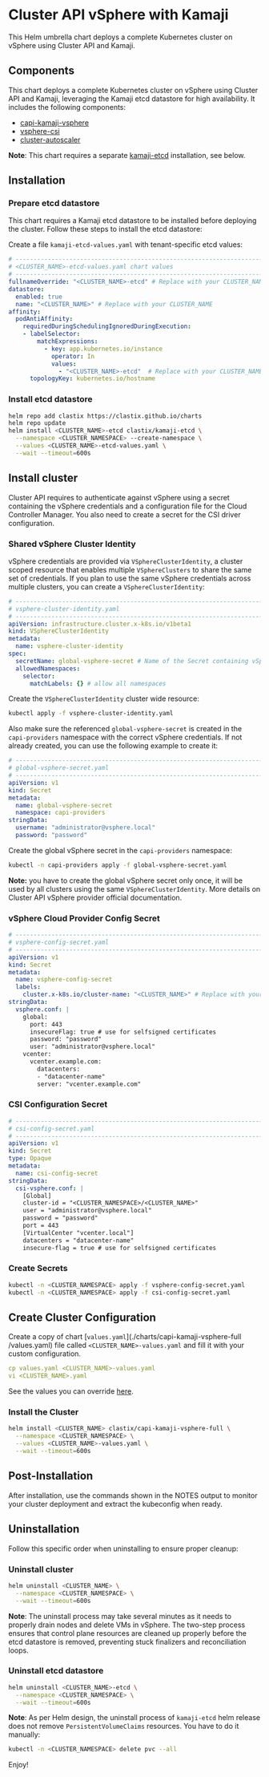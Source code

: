 # Cluster API vSphere with Kamaji

This Helm umbrella chart deploys a complete Kubernetes cluster on vSphere using Cluster API and Kamaji.

## Components
This chart deploys a complete Kubernetes cluster on vSphere using Cluster API and Kamaji, leveraging the Kamaji etcd datastore for high availability. It includes the following components:

- [capi-kamaji-vsphere](https://github.com/clastix/charts/tree/main/charts/capi-kamaji-vsphere)
- [vsphere-csi](https://github.com/clastix/charts/tree/main/charts/vsphere-csi)
- [cluster-autoscaler](https://github.com/kubernetes/autoscaler/tree/master/charts/cluster-autoscaler)

**Note**: This chart requires a separate [kamaji-etcd](https://github.com/clastix/charts/tree/main/charts/kamaji-etcd) installation, see below.

## Installation

### Prepare etcd datastore
This chart requires a Kamaji etcd datastore to be installed before deploying the cluster. Follow these steps to install the etcd datastore:

Create a file `kamaji-etcd-values.yaml` with tenant-specific etcd values:

```yaml
# -----------------------------------------------------------------------------
# <CLUSTER_NAME>-etcd-values.yaml chart values
# -----------------------------------------------------------------------------
fullnameOverride: "<CLUSTER_NAME>-etcd" # Replace with your CLUSTER_NAME
datastore:
  enabled: true
  name: "<CLUSTER_NAME>" # Replace with your CLUSTER_NAME
affinity:
  podAntiAffinity:
    requiredDuringSchedulingIgnoredDuringExecution:
    - labelSelector:
        matchExpressions:
          - key: app.kubernetes.io/instance
            operator: In
            values:
              - "<CLUSTER_NAME>-etcd"  # Replace with your CLUSTER_NAME
      topologyKey: kubernetes.io/hostname
```

### Install etcd datastore

```bash
helm repo add clastix https://clastix.github.io/charts
helm repo update
helm install <CLUSTER_NAME>-etcd clastix/kamaji-etcd \
  --namespace <CLUSTER_NAMESPACE> --create-namespace \
  --values <CLUSTER_NAME>-etcd-values.yaml \
  --wait --timeout=600s
```

## Install cluster

Cluster API requires to authenticate against vSphere using a secret containing the vSphere credentials and a configuration file for the Cloud Controller Manager. You also need to create a secret for the CSI driver configuration.

### Shared vSphere Cluster Identity
vSphere credentials are provided via `VSphereClusterIdentity`, a cluster scoped resource that enables multiple `VSphereClusters` to share the same set of credentials. If you plan to use the same vSphere credentials across multiple clusters, you can create a `VSphereClusterIdentity`:

```yaml
# -----------------------------------------------------------------------------
# vsphere-cluster-identity.yaml
# -----------------------------------------------------------------------------
apiVersion: infrastructure.cluster.x-k8s.io/v1beta1
kind: VSphereClusterIdentity
metadata:
  name: vsphere-cluster-identity
spec:
  secretName: global-vsphere-secret # Name of the Secret containing vSphere credentials
  allowedNamespaces:
    selector:
      matchLabels: {} # allow all namespaces
```

Create the `VSphereClusterIdentity` cluster wide resource:

```bash
kubectl apply -f vsphere-cluster-identity.yaml
```

Also make sure the referenced `global-vsphere-secret` is created in the `capi-providers` namespace with the correct vSphere credentials. If not already created, you can use the following example to create it:

```yaml
# -----------------------------------------------------------------------------
# global-vsphere-secret.yaml 
# -----------------------------------------------------------------------------
apiVersion: v1
kind: Secret
metadata:
  name: global-vsphere-secret
  namespace: capi-providers
stringData:
  username: "administrator@vsphere.local"
  password: "password"
```

Create the global vSphere secret in the `capi-providers` namespace:

```bash
kubectl -n capi-providers apply -f global-vsphere-secret.yaml
```

**Note:** you have to create the global vSphere secret only once, it will be used by all clusters using the same `VSphereClusterIdentity`. More details on Cluster API vSphere provider official documentation.


### vSphere Cloud Provider Config Secret

```yaml
# -----------------------------------------------------------------------------
# vsphere-config-secret.yaml 
# -----------------------------------------------------------------------------
apiVersion: v1
kind: Secret
metadata:
  name: vsphere-config-secret
  labels:
    cluster.x-k8s.io/cluster-name: "<CLUSTER_NAME>" # Replace with your CLUSTER_NAME
stringData:
  vsphere.conf: |
    global:
      port: 443
      insecureFlag: true # use for selfsigned certificates
      password: "password"
      user: "administrator@vsphere.local"
    vcenter:
      vcenter.example.com:
        datacenters:
        - "datacenter-name"
        server: "vcenter.example.com"
```

### CSI Configuration Secret

```yaml
# -----------------------------------------------------------------------------
# csi-config-secret.yaml 
# -----------------------------------------------------------------------------
apiVersion: v1
kind: Secret
type: Opaque
metadata:
  name: csi-config-secret
stringData:
  csi-vsphere.conf: |
    [Global]
    cluster-id = "<CLUSTER_NAMESPACE>/<CLUSTER_NAME>"
    user = "administrator@vsphere.local"
    password = "password"
    port = 443
    [VirtualCenter "vcenter.local"]
    datacenters = "datacenter-name"
    insecure-flag = true # use for selfsigned certificates
```

### Create Secrets

```bash
kubectl -n <CLUSTER_NAMESPACE> apply -f vsphere-config-secret.yaml 
kubectl -n <CLUSTER_NAMESPACE> apply -f csi-config-secret.yaml
```

## Create Cluster Configuration
Create a copy of chart [`values.yaml`](./charts/capi-kamaji-vsphere-full
/values.yaml) file called `<CLUSTER_NAME>-values.yaml` and fill it with your custom configuration.

```yaml
cp values.yaml <CLUSTER_NAME>-values.yaml
vi <CLUSTER_NAME>.yaml
```

See the values you can override [here](charts/capi-kamaji-vsphere-full/README.md).


### Install the Cluster

```bash
helm install <CLUSTER_NAME> clastix/capi-kamaji-vsphere-full \
  --namespace <CLUSTER_NAMESPACE> \
  --values <CLUSTER_NAME>-values.yaml \
  --wait --timeout=600s
```

## Post-Installation

After installation, use the commands shown in the NOTES output to monitor your cluster deployment and extract the kubeconfig when ready.

## Uninstallation

Follow this specific order when uninstalling to ensure proper cleanup:

### Uninstall cluster
```bash
helm uninstall <CLUSTER_NAME> \
  --namespace <CLUSTER_NAMESPACE> \
  --wait --timeout=600s
```

**Note**: The uninstall process may take several minutes as it needs to properly drain nodes and delete VMs in vSphere. The two-step process ensures that control plane resources are cleaned up properly before the etcd datastore is removed, preventing stuck finalizers and reconciliation loops.

### Uninstall etcd datastore
```bash
helm uninstall <CLUSTER_NAME>-etcd \
  --namespace <CLUSTER_NAMESPACE> \
  --wait --timeout=600s
```

**Note**: As per Helm design, the uninstall process of `kamaji-etcd` helm release does not remove `PersistentVolumeClaims` resources. You have to do it manually:

```bash
kubectl -n <CLUSTER_NAMESPACE> delete pvc --all
```

Enjoy!
